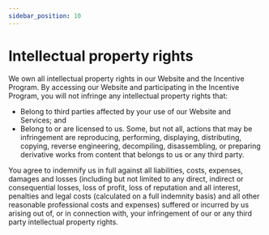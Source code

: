 ```yaml
---
sidebar_position: 10
---
```


# Intellectual property rights

We own all intellectual property rights in our Website and the Incentive Program. By accessing our Website and participating in the Incentive Program, you will not infringe any intellectual property rights that:

- Belong to third parties affected by your use of our Website and Services; and
- Belong to or are licensed to us. Some, but not all, actions that may be infringement are reproducing, performing, displaying, distributing, copying, reverse engineering, decompiling, disassembling, or preparing derivative works from content that belongs to us or any third party.

You agree to indemnify us in full against all liabilities, costs, expenses, damages and losses (including but not limited to any direct, indirect or consequential losses, loss of profit, loss of reputation and all interest, penalties and legal costs (calculated on a full indemnity basis) and all other reasonable professional costs and expenses) suffered or incurred by us arising out of, or in connection with, your infringement of our or any third party intellectual property rights.



